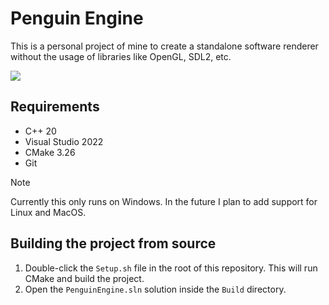 # Penguin Engine

This is a personal project of mine to create a standalone software renderer without the usage of libraries like OpenGL, SDL2, etc.

![](https://github.com/thomascswalker/PenguinEngine/blob/76a21c3c1c25cd1e59bdbb4d0b75efdc8fcb1a36/example.gif)

## Requirements
- C++ 20
- Visual Studio 2022
- CMake 3.26
- Git

> [!NOTE]
> Currently this only runs on Windows. In the future I plan to add support for Linux and MacOS.

## Building the project from source
1. Double-click the `Setup.sh` file in the root of this repository. This will run CMake and build the project.
2. Open the `PenguinEngine.sln` solution inside the `Build` directory.
